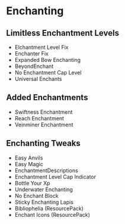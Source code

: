 # Enchanting

## Limitless Enchantment Levels

- Elchantment Level Fix
- Enchanter Fix
- Expanded Bow Enchanting
- BeyondEnchant
- No Enchantment Cap Level
- Universal Enchants

## Added Enchantments

- Swiftness Enchantment
- Reach Enchantment
- Veinminer Enchantment

## Enchanting Tweaks

- Easy Anvils
- Easy Magic
- EnchantmentDescriptions
- Enchantment Level Cap Indicator
- Bottle Your Xp
- Underwater Enchanting
- No Enchant Block
- Sticky Enchanting Lapis
- Bibliophelia (ResourcePack)
- Enchant Icons (ResourcePack)
